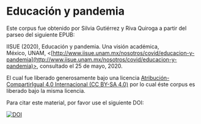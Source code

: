 # Educación y pandemia


Este corpus fue obtenido por Silvia Gutiérrez y Riva Quiroga a partir del parseo del siguiente EPUB:

IISUE (2020), Educación y pandemia. Una visión académica, México, UNAM, <[http://www.iisue.unam.mx/nosotros/covid/educacion-y-pandemia](http://www.iisue.unam.mx/nosotros/covid/educacion-y-pandemia)>, consultado el 25 de mayo, 2020.

El cual fue liberado generosamente bajo una licencia [Atribución-CompartirIgual 4.0 Internacional (CC BY-SA 4.0)](https://creativecommons.org/licenses/by-sa/4.0/deed.es) por lo cual éste corpus es liberado bajo la misma licencia.

Para citar este material, por favor use el siguiente DOI:

[![DOI](https://zenodo.org/badge/DOI/10.5281/zenodo.4586947.svg)](https://doi.org/10.5281/zenodo.4586947)
